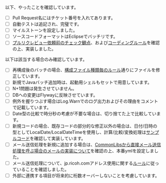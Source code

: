 以下、やったことを確認しています。
 - [ ] Pull Request名にはチケット番号を入れてあります。
 - [ ] 自動テストは追記され、完璧です。
 - [ ] マイルストーンを設定しました。
 - [ ] ソースコードフォーマットはEclipseでバッチリです。
 - [ ] [プルリクレビュー依頼前のチェック観点](https://ex-redmine-1.cotos.ricoh.co.jp/projects/cotos_root/wiki/%E3%83%97%E3%83%AB%E3%83%AA%E3%82%AF%E3%83%AC%E3%83%93%E3%83%A5%E3%83%BC%E4%BE%9D%E9%A0%BC%E5%89%8D%E3%81%AE%E3%83%81%E3%82%A7%E3%83%83%E3%82%AF%E8%A6%B3%E7%82%B9)、および[コーディングルール](https://ex-redmine-1.cotos.ricoh.co.jp/projects/cotos_root/wiki/%E3%82%B3%E3%83%BC%E3%83%87%E3%82%A3%E3%83%B3%E3%82%B0%E3%83%AB%E3%83%BC%E3%83%AB)を確認の上、実装しました。

 以下は該当する場合のみ確認しています。
 - [ ] 再構成後のバッチの場合、[構成ファイル種類毎のルール](https://mygithub.ritscm.xyz/cotos/BatchLightTemplate/tree/develop#batchlighttemplate)通りにファイルを修正しています。
 - [ ] 新規でJavaバッチ追加時は、起動用シェルもセットで用意しています。
 - [ ] N+1問題は発生させていません。
 - [ ] DBへの変更はFlywayに反映させています。
 - [ ] 例外を握りつぶす場合はLog.Warnでのログ出力およびその理由をコメントで記載しています。
 - [ ] Date型の比較で時分秒の考慮が不要な場合は、切り捨てた上で比較しています。
 - [ ] 新規コードの場合、既存コードの部分的な修正以外の場合は、日付/日時の型としてLocalDate/LocalDateTimeを使用し、計算/比較/変換処理は[サンプルコード](https://mygithub.ritscm.xyz/cotos/SampleCode/blob/master/src/main/java/dateAndTimeSample/Main.java)を確認して実装しています。
 - [ ] メール送信処理を新規に追加する場合は、[CommonLibsから直接メール送信処理を呼ぶ場合のメールの実装について](http://ex-redmine-1.cotos.ricoh.co.jp/projects/cotos_root/wiki/%E3%83%A1%E3%83%BC%E3%83%AB%E9%96%A2%E9%80%A3%E3%81%AE%E5%AE%9F%E8%A3%85%E3%81%AB%E3%81%A4%E3%81%84%E3%81%A6#CommonLibs%E3%81%8B%E3%82%89%E7%9B%B4%E6%8E%A5%E3%83%A1%E3%83%BC%E3%83%AB%E9%80%81%E4%BF%A1%E5%87%A6%E7%90%86%E3%82%92%E5%91%BC%E3%81%B6%E5%A0%B4%E5%90%88%E3%81%AE%E3%83%A1%E3%83%BC%E3%83%AB%E3%81%AE%E5%AE%9F%E8%A3%85%E3%81%AB%E3%81%A4%E3%81%84%E3%81%A6)を確認の上、本番ymlを設定しました。
 - [ ] メール送信処理について、jp.ricoh.comアドレス使用に関する[ルール](http://ex-redmine-1.cotos.ricoh.co.jp/projects/cotos_root/wiki/%E3%83%97%E3%83%AB%E3%83%AA%E3%82%AF%E3%83%AC%E3%83%93%E3%83%A5%E3%83%BC%E4%BE%9D%E9%A0%BC%E5%89%8D%E3%81%AE%E3%83%81%E3%82%A7%E3%83%83%E3%82%AF%E8%A6%B3%E7%82%B9#%E5%85%B1%E9%80%9A%E3%83%A1%E3%83%BC%E3%83%AB%E9%96%A2%E9%80%A3)に従っていることを確認しました。
 - [ ] 外部に連携する項目が将来的に桁数オーバーしないことを考慮しています。
